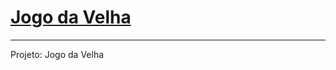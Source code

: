 <a href="https://uware.com.br/como-fazer-um-jogo-da-velha-em-kotlin/"><h1>Jogo da Velha</h1></a>

<hr>
Projeto: Jogo da Velha
